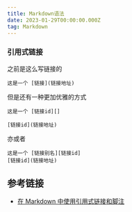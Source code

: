 ```yaml
---
title: Markdown语法
date: 2023-01-29T00:00:00.000Z
tag: Markdown
---
```


### 引用式链接

之前是这么写链接的

```
这是一个 [链接](链接地址)
```

但是还有一种更加优雅的方式

```
这是一个 [链接id][]

[链接id](链接地址)
```

亦或者

```
这是一个 [链接别名][链接id]
[链接id](链接地址)
```

## 参考链接

- [在 Markdown 中使用引用式链接和脚注][]

​​<!-- --------- 下面是引用式链接 --------- -->

[在 Markdown 中使用引用式链接和脚注]: https://client.sspai.com/post/77513
